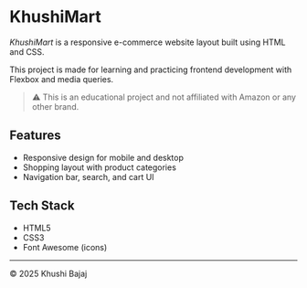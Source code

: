 # KhushiMart
*KhushiMart* is a responsive e-commerce website layout built using HTML and CSS.

This project is made for learning and practicing frontend development with Flexbox and media queries.

> ⚠ This is an educational project and not affiliated with Amazon or any other brand.

## Features
- Responsive design for mobile and desktop
- Shopping layout with product categories
- Navigation bar, search, and cart UI

## Tech Stack
- HTML5
- CSS3
- Font Awesome (icons)

---

© 2025 Khushi Bajaj
